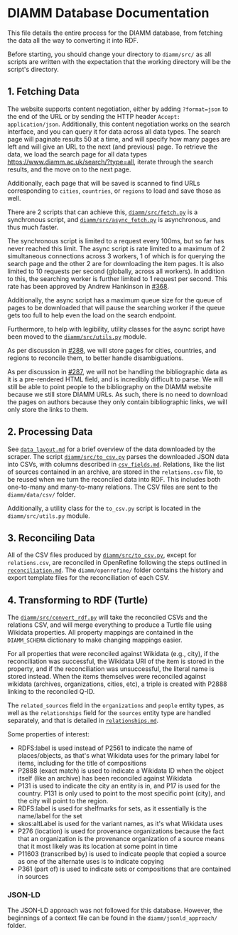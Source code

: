 # DIAMM Database Documentation

This file details the entire process for the DIAMM database, from fetching the data all the way to converting it into RDF.

Before starting, you should change your directory to `diamm/src/` as all scripts are written with the expectation that the working directory will be the script's directory.

## 1. Fetching Data

The website supports content negotiation, either by adding `?format=json` to the end of the URL or by sending the HTTP header `Accept: application/json`. Additionally, this content negotiation works on the search interface, and you can query it for data across all data types. The search page will paginate results 50 at a time, and will specify how many pages are left and will give an URL to the next (and previous) page. To retrieve the data, we load the search page for all data types <https://www.diamm.ac.uk/search/?type=all>, iterate through the search results, and the move on to the next page.

Additionally, each page that will be saved is scanned to find URLs corresponding to `cities`, `countries`, or `regions` to load and save those as well.

There are 2 scripts that can achieve this, [`diamm/src/fetch.py`](/diamm/src/fetch.py) is a synchronous script, and [`diamm/src/async_fetch.py`](/diamm/src/async_fetch.py) is asynchronous, and thus much faster.

The synchronous script is limited to a request every 100ms, but so far has never reached this limit. The async script is rate limited to a maximum of 2 simultaneous connections across 3 workers, 1 of which is for querying the search page and the other 2 are for downloading the item pages. It is also limited to 10 requests per second (globally, across all workers). In addition to this, the searching worker is further limited to 1 request per second. This rate has been approved by Andrew Hankinson in [#368](https://github.com/DDMAL/linkedmusic-datalake/pull/368#issuecomment-2972496886).

Additionally, the async script has a maximum queue size for the queue of pages to be downloaded that will pause the searching worker if the queue gets too full to help even the load on the search endpoint.

Furthermore, to help with legibility, utility classes for the async script have been moved to the [`diamm/src/utils.py`](/diamm/src/utils.py) module.

As per discussion in [#288](https://github.com/DDMAL/linkedmusic-datalake/issues/288), we will store pages for cities, countries, and regions to reconcile them, to better handle disambiguations.

As per discussion in [#287](https://github.com/DDMAL/linkedmusic-datalake/issues/287), we will not be handling the bibliographic data as it is a pre-rendered HTML field, and is incredibly difficult to parse. We will still be able to point people to the bibliography on the DIAMM website because we still store DIAMM URLs. As such, there is no need to download the pages on authors because they only contain bibliographic links, we will only store the links to them.

## 2. Processing Data

See [`data_layout.md`](./doc/data_layout.md) for a brief overview of the data downloaded by the scraper. The script [`diamm/src/to_csv.py`](/diamm/src/to_csv.py) parses the downloaded JSON data into CSVs, with columns described in [`csv_fields.md`](./doc/csv_fields.md). Relations, like the list of sources contained in an archive, are stored in the `relations.csv` file, to be reused when we turn the reconciled data into RDF. This includes both one-to-many and many-to-many relations. The CSV files are sent to the `diamm/data/csv/` folder.

Additionally, a utility class for the `to_csv.py` script is located in the `diamm/src/utils.py` module.

## 3. Reconciling Data

All of the CSV files produced by [`diamm/src/to_csv.py`](/diamm/src/to_csv.py), except for `relations.csv`, are reconciled in OpenRefine following the steps outlined in [`reconciliation.md`](./doc/reconciliation.md). The `diamm/openrefine/` folder contains the history and export template files for the reconciliation of each CSV.

## 4. Transforming to RDF (Turtle)

The [`diamm/src/convert_rdf.py`](/diamm/src/convert_rdf.py) will take the reconciled CSVs and the relations CSV, and will merge everything to produce a Turtle file using Wikidata properties. All property mappings are contained in the `DIAMM_SCHEMA` dictionary to make changing mappings easier.

For all properties that were reconciled against Wikidata (e.g., city), if the reconciliation was successful, the Wikidata URI of the item is stored in the property, and if the reconciliation was unsuccessful, the literal name is stored instead. When the items themselves were reconciled against wikidata (archives, organizations, cities, etc), a triple is created with P2888 linking to the reconciled Q-ID.

The `related_sources` field in the `organizations` and `people` entity types, as well as the `relationships` field for the `sources` entity type are handled separately, and that is detailed in [`relationships.md`](./doc/relationships.md).

Some properties of interest:

- RDFS:label is used instead of P2561 to indicate the name of places/objects, as that's what Wikidata uses for the primary label for items, including for the title of compositions
- P2888 (exact match) is used to indicate a Wikidata ID when the object itself (like an archive) has been reconciled against Wikidata
- P131 is used to indicate the city an entity is in, and P17 is used for the country. P131 is only used to point to the most specific point (city), and the city will point to the region.
- RDFS:label is used for shelfmarks for sets, as it essentially is the name/label for the set
- skos:altLabel is used for the variant names, as it's what Wikidata uses
- P276 (location) is used for provenance organizations because the fact that an organization is the provenance organization of a source means that it most likely was its location at some point in time
- P11603 (transcribed by) is used to indicate people that copied a source as one of the alternate uses is to indicate copying
- P361 (part of) is used to indicate sets or compositions that are contained in sources

### JSON-LD

The JSON-LD approach was not followed for this database. However, the beginnings of a context file can be found in the `diamm/jsonld_approach/` folder.
